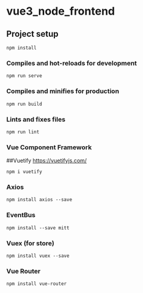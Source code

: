 # vue3_node_frontend

## Project setup
```
npm install
```

### Compiles and hot-reloads for development
```
npm run serve
```

### Compiles and minifies for production
```
npm run build
```

### Lints and fixes files
```
npm run lint
```

### Vue Component Framework
##Vuetify
https://vuetifyjs.com/
```
npm i vuetify

```

### Axios
```
npm install axios --save
```

### EventBus
```
npm install --save mitt
```

### Vuex (for store)
```
npm install vuex --save
```

### Vue Router
```
npm install vue-router
```